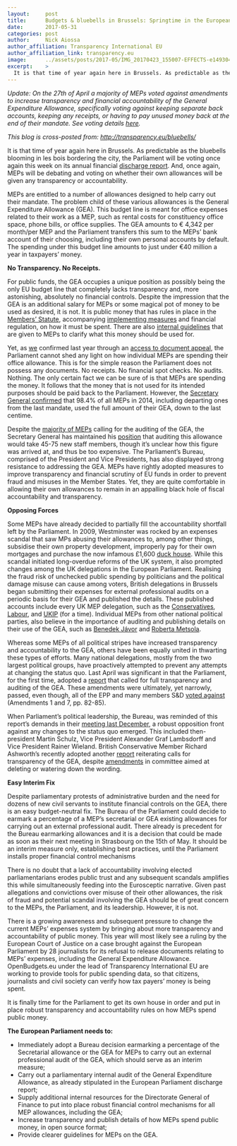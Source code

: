 ```yaml
---
layout:     post
title:      Budgets & bluebells in Brussels: Springtime in the European Parliament
date:       2017-05-31
categories: post
author:     Nick Aiossa
author_affiliation: Transparency International EU
author_affiliation_link: transparency.eu
image:      ../assets/posts/2017-05/IMG_20170423_155007-EFFECTS-e1493043619874-1170x684.jpg
excerpt:    >
  It is that time of year again here in Brussels. As predictable as the bluebells blooming in les bois bordering the city, the Parliament will be voting once again this week on its annual financial discharge report. And, once again, MEPs will be debating and voting on whether their own allowances will be given any transparency or accountability.
---
```



*Update: On the 27th of April a majority of MEPs voted against amendments to increase transparency and financial accountability of the General Expenditure Allowance, specifically voting against keeping separate back accounts, keeping any receipts, or having to pay unused money back at the end of their mandate. See voting details [here](http://transparency.eu/wp-content/uploads/2017/05/AM1_all-parts_RCV.pdf).*

*This blog is cross-posted from: http://transparency.eu/bluebells/*

It is that time of year again here in Brussels. As predictable as the bluebells blooming in les bois bordering the city, the Parliament will be voting once again this week on its annual financial [discharge report](http://www.europarl.europa.eu/sides/getDoc.do?pubRef=-%2f%2fEP%2f%2fTEXT%2bREPORT%2bA8-2017-0153%2b0%2bDOC%2bXML%2bV0%2f%2fEN&language=EN). And, once again, MEPs will be debating and voting on whether their own allowances will be given any transparency or accountability.

MEPs are entitled to a number of allowances designed to help carry out their mandate. The problem child of these various allowances is the General Expenditure Allowance (GEA). This budget line is meant for office expenses related to their work as a MEP, such as rental costs for constituency office space, phone bills, or office supplies. The GEA amounts to € 4,342 per month/per MEP and the Parliament transfers this sum to the MEPs’ bank account of their choosing, including their own personal accounts by default. The spending under this budget line amounts to just under €40 million a year in taxpayers’ money.

**No Transparency. No Receipts.**

For public funds, the GEA occupies a unique position as possibly being the only EU budget line that completely lacks transparency and, more astonishing, absolutely no financial controls. Despite the impression that the GEA is an additional salary for MEPs or some magical pot of money to be used as desired, it is not. It is public money that has rules in place in the [Members’ Statute](http://eur-lex.europa.eu/legal-content/EN/ALL/?uri=CELEX%3A32005Q0684), accompanying [implementing measures](http://eur-lex.europa.eu/legal-content/EN/TXT/?uri=CELEX%3A32009D0713(01)) and financial regulation, on how it must be spent. There are also [internal guidelines](https://transparency.eu/wp-content/uploads/2017/04/list-of-expenses-GEA.pdf) that are given to MEPs to clarify what this money should be used for.  

Yet, as [we](http://transparency.eu/wp-content/uploads/2017/01/Response-to-the-appeal.pdf) confirmed last year through an [access to document appeal](http://transparency.eu/wp-content/uploads/2017/01/EP-confirmatory-request_Transparency-International-EU-Office.pdf), the Parliament cannot shed any light on how individual MEPs are spending their office allowance. This is for the simple reason the Parliament does not possess any documents. No receipts. No financial spot checks. No audits. Nothing. The only certain fact we can be sure of is that MEPs are spending the money. It follows that the money that is not used for its intended purposes should be paid back to the Parliament. However, the [Secretary General confirmed](https://polcms.secure.europarl.europa.eu/cmsdata/95161/NT%20SG%20CONT%20Questionnaire%20Discharge%202014%20final.pdf) that 98.4% of all MEPs in 2014, including departing ones from the last mandate, used the full amount of their GEA, down to the last centime.

Despite the [majority of MEPs](http://www.europarl.europa.eu/sides/getDoc.do?pubRef=-//EP//TEXT+TA+P8-TA-2016-0150+0+DOC+XML+V0//EN&language=EN) calling for the auditing of the GEA, the Secretary General has maintained his [position](https://euobserver.com/institutional/130683) that auditing this allowance would take 45-75 new staff members, though it’s unclear how this figure was arrived at, and thus be too expensive. The Parliament’s Bureau, comprised of the President and Vice Presidents, has also displayed strong resistance to addressing the GEA. MEPs have rightly adopted measures to improve transparency and financial scrutiny of EU funds in order to prevent fraud and misuses in the Member States. Yet, they are quite comfortable in allowing their own allowances to remain in an appalling black hole of fiscal accountability and transparency.  

**Opposing Forces**

Some MEPs have already decided to partially fill the accountability shortfall left by the Parliament. In 2009, Westminster was rocked by an expenses scandal that saw MPs abusing their allowances to, among other things, subsidise their own property development, improperly pay for their own mortgages and purchase the now infamous £1,600 [duck house](http://www.telegraph.co.uk/news/newstopics/mps-expenses/5357568/MPs-expenses-Sir-Peter-Viggers-claimed-for-1600-floating-duck-island.html). While this scandal initiated long-overdue reforms of the UK system, it also prompted changes among the UK delegations in the European Parliament. Realising the fraud risk of unchecked public spending by politicians and the political damage misuse can cause among voters, British delegations in Brussels began submitting their expenses for external professional audits on a periodic basis for their GEA and published the details. These published accounts include every UK MEP delegation, such as the [Conservatives](http://conservativeeurope.com/MEP-Expenses), [Labour](http://www.eurolabour.org.uk/transparency), and [UKIP](http://www.ukipmeps.org/mypage_16_tr.html) (for a time). Individual MEPs from other national political parties, also believe in the importance of auditing and publishing details on their use of the GEA, such as [Benedek Jávor](http://javorbenedek.hu/en/transparency/office-expenditure/) and [Roberta Metsola](http://robertametsola.eu/transparency/).

Whereas some MEPs of all political stripes have increased transparency and accountability to the GEA, others have been equally united in thwarting these types of efforts. Many national delegations, mostly from the two largest political groups, have proactively attempted to prevent any attempts at changing the status quo. Last April was significant in that the Parliament, for the first time, adopted a [report](http://www.europarl.europa.eu/sides/getDoc.do?pubRef=-//EP//TEXT+TA+P8-TA-2016-0150+0+DOC+XML+V0//EN&language=EN) that called for full transparency and auditing of the GEA. These amendments were ultimately, yet narrowly, passed, even though, all of the EPP and many members S&D [voted against](http://www.europarl.europa.eu/sides/getDoc.do?pubRef=-//EP//NONSGML+PV+20160428+RES-RCV+DOC+PDF+V0//EN&language=EN) (Amendments 1 and 7, pp. 82-85).

When Parliament’s political leadership, the Bureau, was reminded of this report’s demands in their [meeting last December](http://www.europarl.europa.eu/RegData/organes/bureau/proces_verbal/2016/12-12/BUR_PV(2016)12-12_EN.pdf), a robust opposition front against any changes to the status quo emerged. This included then-president Martin Schulz, Vice President Alexander Graf Lambsdorff and Vice President Rainer Wieland. British Conservative Member Richard Ashworth’s recently adopted another [report](http://www.europarl.europa.eu/sides/getDoc.do?type=TA&language=EN&reference=P8-TA-2017-0114) reiterating calls for transparency of the GEA, despite [amendments](http://www.europarl.europa.eu/sides/getDoc.do?type=TA&language=EN&reference=P8-TA-2017-0114) in committee aimed at deleting or watering down the wording.

**Easy Interim Fix**

Despite parliamentary protests of administrative burden and the need for dozens of new civil servants to institute financial controls on the GEA, there is an easy budget-neutral fix. The Bureau of the Parliament could decide to earmark a percentage of a MEP’s secretarial or GEA existing allowances for carrying out an external professional audit. There already is precedent for the Bureau earmarking allowances and it is a decision that could be made as soon as their next meeting in Strasbourg on the 15th of May. It should be an interim measure only, establishing best practices, until the Parliament installs proper financial control mechanisms

There is no doubt that a lack of accountability involving elected parliamentarians erodes public trust and any subsequent scandals amplifies this while simultaneously feeding into the Eurosceptic narrative. Given past allegations and convictions over misuse of their other allowances, the risk of fraud and potential scandal involving the GEA should be of great concern to the MEPs, the Parliament, and its leadership. However, it is not.

There is a growing awareness and subsequent pressure to change the current MEPs’ expenses system by bringing about more transparency and accountability of public money. This year will most likely see a ruling by the European Court of Justice on a case brought against the European Parliament by 28 journalists for its refusal to release documents relating to MEPs’ expenses, including the General Expenditure Allowance. OpenBudgets.eu under the lead of Transparency International EU are working to provide tools for public spending data, so that citizens, journalists and civil society can verify how tax payers’ money is being spent.

It is finally time for the Parliament to get its own house in order and put in place robust transparency and accountability rules on how MEPs spend public money.

**The European Parliament needs to:**

* Immediately adopt a Bureau decision earmarking a percentage of the Secretarial allowance or the GEA for MEPs to carry out an external professional audit of the GEA, which should serve as an interim measure;
* Carry out a parliamentary internal audit of the General Expenditure Allowance, as already stipulated in the European Parliament discharge report;
* Supply additional internal resources for the Directorate General of Finance to put into place robust financial control mechanisms for all MEP allowances, including the GEA;
* Increase transparency and publish details of how MEPs spend public money, in open source format;
* Provide clearer guidelines for MEPs on the GEA.
